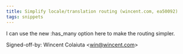 ```yaml
---
title: Simplify locale/translation routing (wincent.com, ea50092)
tags: snippets
---
```


I can use the new :has\_many option here to make the routing simpler.

Signed-off-by: Wincent Colaiuta &lt;win@wincent.com&gt;

